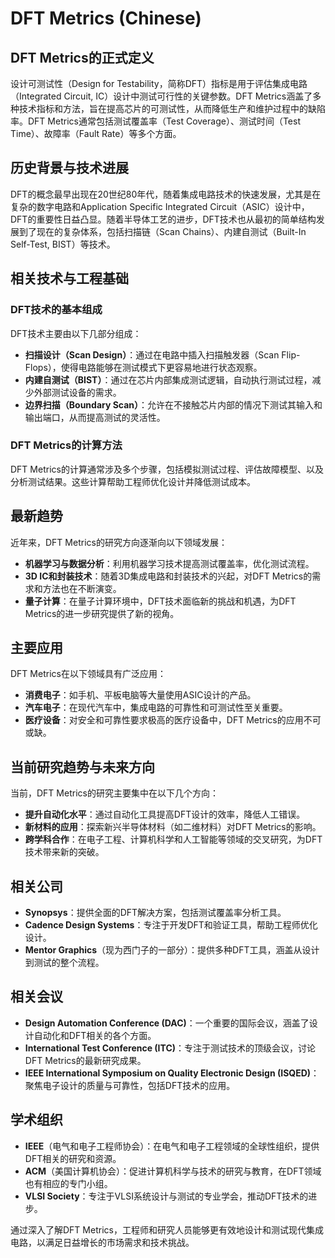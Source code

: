# DFT Metrics (Chinese)

## DFT Metrics的正式定义

设计可测试性（Design for Testability，简称DFT）指标是用于评估集成电路（Integrated Circuit, IC）设计中测试可行性的关键参数。DFT Metrics涵盖了多种技术指标和方法，旨在提高芯片的可测试性，从而降低生产和维护过程中的缺陷率。DFT Metrics通常包括测试覆盖率（Test Coverage）、测试时间（Test Time）、故障率（Fault Rate）等多个方面。

## 历史背景与技术进展

DFT的概念最早出现在20世纪80年代，随着集成电路技术的快速发展，尤其是在复杂的数字电路和Application Specific Integrated Circuit（ASIC）设计中，DFT的重要性日益凸显。随着半导体工艺的进步，DFT技术也从最初的简单结构发展到了现在的复杂体系，包括扫描链（Scan Chains）、内建自测试（Built-In Self-Test, BIST）等技术。

## 相关技术与工程基础

### DFT技术的基本组成

DFT技术主要由以下几部分组成：
- **扫描设计（Scan Design）**：通过在电路中插入扫描触发器（Scan Flip-Flops），使得电路能够在测试模式下更容易地进行状态观察。
- **内建自测试（BIST）**：通过在芯片内部集成测试逻辑，自动执行测试过程，减少外部测试设备的需求。
- **边界扫描（Boundary Scan）**：允许在不接触芯片内部的情况下测试其输入和输出端口，从而提高测试的灵活性。

### DFT Metrics的计算方法

DFT Metrics的计算通常涉及多个步骤，包括模拟测试过程、评估故障模型、以及分析测试结果。这些计算帮助工程师优化设计并降低测试成本。

## 最新趋势

近年来，DFT Metrics的研究方向逐渐向以下领域发展：
- **机器学习与数据分析**：利用机器学习技术提高测试覆盖率，优化测试流程。
- **3D IC和封装技术**：随着3D集成电路和封装技术的兴起，对DFT Metrics的需求和方法也在不断演变。
- **量子计算**：在量子计算环境中，DFT技术面临新的挑战和机遇，为DFT Metrics的进一步研究提供了新的视角。

## 主要应用

DFT Metrics在以下领域具有广泛应用：
- **消费电子**：如手机、平板电脑等大量使用ASIC设计的产品。
- **汽车电子**：在现代汽车中，集成电路的可靠性和可测试性至关重要。
- **医疗设备**：对安全和可靠性要求极高的医疗设备中，DFT Metrics的应用不可或缺。

## 当前研究趋势与未来方向

当前，DFT Metrics的研究主要集中在以下几个方向：
- **提升自动化水平**：通过自动化工具提高DFT设计的效率，降低人工错误。
- **新材料的应用**：探索新兴半导体材料（如二维材料）对DFT Metrics的影响。
- **跨学科合作**：在电子工程、计算机科学和人工智能等领域的交叉研究，为DFT技术带来新的突破。

## 相关公司

- **Synopsys**：提供全面的DFT解决方案，包括测试覆盖率分析工具。
- **Cadence Design Systems**：专注于开发DFT和验证工具，帮助工程师优化设计。
- **Mentor Graphics**（现为西门子的一部分）：提供多种DFT工具，涵盖从设计到测试的整个流程。

## 相关会议

- **Design Automation Conference (DAC)**：一个重要的国际会议，涵盖了设计自动化和DFT相关的各个方面。
- **International Test Conference (ITC)**：专注于测试技术的顶级会议，讨论DFT Metrics的最新研究成果。
- **IEEE International Symposium on Quality Electronic Design (ISQED)**：聚焦电子设计的质量与可靠性，包括DFT技术的应用。

## 学术组织

- **IEEE**（电气和电子工程师协会）：在电气和电子工程领域的全球性组织，提供DFT相关的研究和资源。
- **ACM**（美国计算机协会）：促进计算机科学与技术的研究与教育，在DFT领域也有相应的专门小组。
- **VLSI Society**：专注于VLSI系统设计与测试的专业学会，推动DFT技术的进步。

通过深入了解DFT Metrics，工程师和研究人员能够更有效地设计和测试现代集成电路，以满足日益增长的市场需求和技术挑战。
